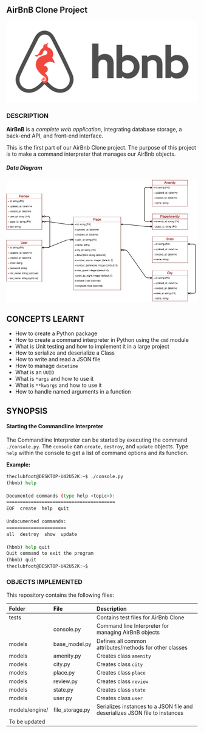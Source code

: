 ## AirBnB Clone Project

![AirBnB](assets/hbnb_logo.png)

### DESCRIPTION

**AirBnB** is a *complete web application*, integrating database storage, a back-end API, and front-end interface.

This is the first part of our AirBnb Clone project. The purpose of this project is to make a command interpreter that manages our AirBnb objects.

##### Data Diagram

![data_diagram](assets/data_diagram.jpg)

## CONCEPTS LEARNT

-    How to create a Python package
-    How to create a command interpreter in Python using the `cmd` module
-    What is Unit testing and how to implement it in a large project
-    How to serialize and deserialize a Class
-    How to write and read a JSON file
-    How to manage `datetime`
-    What is an `UUID`
-    What is `*args` and how to use it
-    What is `**kwargs` and how to use it
-    How to handle named arguments in a function

## SYNOPSIS

#### Starting the Commandline Interpreter
The Commandline Interpreter can be started by executing the command `./console.py`. The `console` can `create`, `destroy`, and `update` objects. Type `help` within the console to get a list of command options and its function.

**Example:**
```bash
theclubfoot@DESKTOP-U42U52K:~$ ./console.py
(hbnb) help

Documented commands (type help <topic>):
========================================
EOF  create  help  quit

Undocumented commands:
======================
all  destroy  show  update

(hbnb) help quit
Quit command to exit the program
(hbnb) quit
theclubfoot@DESKTOP-U42U52K:~$
```

### OBJECTS IMPLEMENTED

This repository contains the following files:

| Folder | File | Description |
| :--- | :--- | :--- |
| tests |  | Contains test files for AirBnb Clone |
|  | console.py | Command line Interpreter for managing AirBnB objects |
| models | base_model.py | Defines all common attributes/methods for other classes |
| models | amenity.py | Creates class `amenity` |
| models | city.py | Creates class `city` |
| models | place.py | Creates class `place` |
| models | review.py | Creates class `review` |
| models | state.py | Creates class `state` |
| models | user.py | Creates class `user` |
| models/engine/ | file_storage.py | Serializes instances to a JSON file and deserializes JSON file to instances |
| To be updated |

